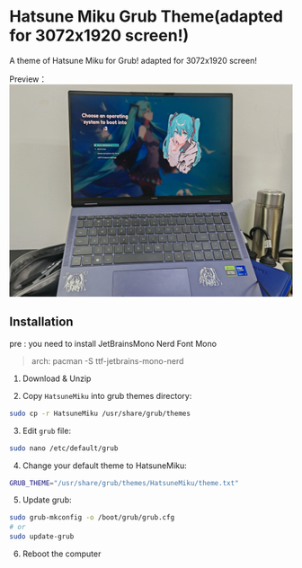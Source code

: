 # Hatsune Miku Grub Theme(adapted for 3072x1920 screen!)

A theme of Hatsune Miku for Grub!
adapted for 3072x1920 screen!

Preview：
![preview](./profile.jpg)

## Installation
pre :
you need to install JetBrainsMono Nerd Font Mono 
> arch: pacman -S ttf-jetbrains-mono-nerd
1. Download & Unzip

2. Copy `HatsuneMiku` into grub themes directory:

```bash
sudo cp -r HatsuneMiku /usr/share/grub/themes
```

3. Edit `grub` file:

```bash
sudo nano /etc/default/grub
```

4. Change your default theme to HatsuneMiku:

```bash
GRUB_THEME="/usr/share/grub/themes/HatsuneMiku/theme.txt"
```

5. Update grub:

```bash
sudo grub-mkconfig -o /boot/grub/grub.cfg
# or
sudo update-grub
```

6. Reboot the computer
